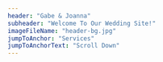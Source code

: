 ```yaml
---
header: "Gabe & Joanna"
subheader: "Welcome To Our Wedding Site!"
imageFileName: "header-bg.jpg"
jumpToAnchor: "Services"
jumpToAnchorText: "Scroll Down"
---
```


